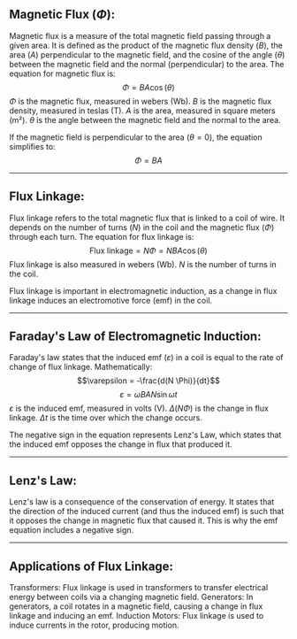 ## Magnetic Flux ($\Phi$):
Magnetic flux is a measure of the total magnetic field passing through a given area. It is defined as the product of the magnetic flux density $(B)$, the area $(A)$ perpendicular to the magnetic field, and the cosine of the angle $(\theta)$ between the magnetic field and the normal (perpendicular) to the area. The equation for magnetic flux is:
$$\Phi = B A \cos (\theta)$$
$\Phi$ is the magnetic flux, measured in webers (Wb).
$B$ is the magnetic flux density, measured in teslas (T).
$A$ is the area, measured in square meters (m²).
$\theta$ is the angle between the magnetic field and the normal to the area.

If the magnetic field is perpendicular to the area $(\theta = 0)$, the equation simplifies to:
$$\Phi = B A$$

---

## Flux Linkage:
Flux linkage refers to the total magnetic flux that is linked to a coil of wire. It depends on the number of turns $(N)$ in the coil and the magnetic flux $(\Phi)$ through each turn. The equation for flux linkage is:
$$\text{Flux linkage} = N \Phi = N B A \cos(\theta)$$
Flux linkage is also measured in webers (Wb).
$N$ is the number of turns in the coil.

Flux linkage is important in electromagnetic induction, as a change in flux linkage induces an electromotive force (emf) in the coil.

---

## Faraday's Law of Electromagnetic Induction:
Faraday's law states that the induced emf $(\varepsilon$) in a coil is equal to the rate of change of flux linkage. Mathematically:
$$\varepsilon = -\frac{d(N \Phi)}{dt}$$
$$\varepsilon = \omega BAN \sin{\omega t}$$
$\varepsilon$ is the induced emf, measured in volts (V).
$\Delta (N \Phi)$ is the change in flux linkage.
$\Delta t$ is the time over which the change occurs.

The negative sign in the equation represents Lenz's Law, which states that the induced emf opposes the change in flux that produced it.

---

## Lenz's Law:
Lenz's law is a consequence of the conservation of energy. It states that the direction of the induced current (and thus the induced emf) is such that it opposes the change in magnetic flux that caused it. This is why the emf equation includes a negative sign.

---

## Applications of Flux Linkage:
Transformers: Flux linkage is used in transformers to transfer electrical energy between coils via a changing magnetic field.
Generators: In generators, a coil rotates in a magnetic field, causing a change in flux linkage and inducing an emf.
Induction Motors: Flux linkage is used to induce currents in the rotor, producing motion.